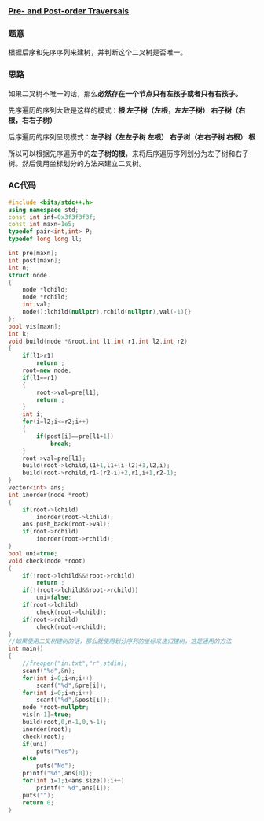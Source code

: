 ### [Pre- and Post-order Traversals](https://pintia.cn/problem-sets/994805342720868352/problems/994805353470869504)

### 题意

根据后序和先序序列来建树，并判断这个二叉树是否唯一。

### 思路

如果二叉树不唯一的话，那么**必然存在一个节点只有左孩子或者只有右孩子。**

先序遍历的序列大致是这样的模式：**根 左子树（左根，左左子树） 右子树（右根，右右子树）**

后序遍历的序列呈现模式：**左子树（左左子树 左根） 右子树（右右子树 右根） 根** 

所以可以根据先序遍历中的**左子树的根**，来将后序遍历序列划分为左子树和右子树。然后使用坐标划分的方法来建立二叉树。

### AC代码

```cpp
#include <bits/stdc++.h>
using namespace std;
const int inf=0x3f3f3f3f;
const int maxn=1e5;
typedef pair<int,int> P;
typedef long long ll;

int pre[maxn];
int post[maxn];
int n;
struct node
{
    node *lchild;
    node *rchild;
    int val;
    node():lchild(nullptr),rchild(nullptr),val(-1){}
};
bool vis[maxn];
int k;
void build(node *&root,int l1,int r1,int l2,int r2)
{
    if(l1>r1)
        return ;
    root=new node;
    if(l1==r1)
    {
        root->val=pre[l1];
        return ;
    }
    int i;
    for(i=l2;i<=r2;i++)
    {
        if(post[i]==pre[l1+1])
            break;
    }
    root->val=pre[l1];
    build(root->lchild,l1+1,l1+(i-l2)+1,l2,i);
    build(root->rchild,r1-(r2-i)+2,r1,i+1,r2-1);
}
vector<int> ans;
int inorder(node *root)
{
    if(root->lchild)
        inorder(root->lchild);
    ans.push_back(root->val);
    if(root->rchild)
        inorder(root->rchild);
}
bool uni=true;
void check(node *root)
{
    if(!root->lchild&&!root->rchild)
        return ;
    if(!(root->lchild&&root->rchild))
        uni=false;
    if(root->lchild)
        check(root->lchild);
    if(root->rchild)
        check(root->rchild);
}
//如果使用二叉树建树的话，那么就使用划分序列的坐标来递归建树，这是通用的方法
int main()
{
    //freopen("in.txt","r",stdin);
    scanf("%d",&n);
    for(int i=0;i<n;i++)
        scanf("%d",&pre[i]);
    for(int i=0;i<n;i++)
        scanf("%d",&post[i]);
    node *root=nullptr;
    vis[n-1]=true;
    build(root,0,n-1,0,n-1);
    inorder(root);
    check(root);
    if(uni)
        puts("Yes");
    else
        puts("No");
    printf("%d",ans[0]);
    for(int i=1;i<ans.size();i++)
        printf(" %d",ans[i]);
    puts("");
    return 0;
}
```

